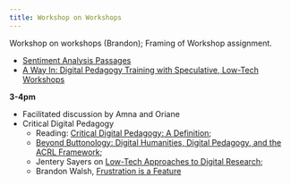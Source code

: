 ```yaml
---
title: Workshop on Workshops
---
```


Workshop on workshops (Brandon); Framing of Workshop assignment.

* [Sentiment Analysis Passages](/assets/workshop-on-workshops/sentiment-analysis-passages.docx)
* [A Way In: Digital Pedagogy Training with Speculative, Low-Tech Workshops](https://cuny.manifoldapp.org/read/a-way-in-digital-pedagogy-training-with-speculative-low-tech-workshops/section/d26fab6f-c473-489a-9516-a6e6f0c747a7)

**3-4pm**

* Facilitated discussion by Amna and Oriane
* Critical Digital Pedagogy
    * Reading: [Critical Digital Pedagogy: A Definition](https://hybridpedagogy.org/critical-digital-pedagogy-definition/);
    * [Beyond Buttonology: Digital Humanities, Digital Pedagogy, and the ACRL Framework](https://crln.acrl.org/index.php/crlnews/article/view/16833/18427);
    * Jentery Sayers on [Low-Tech Approaches to Digital Research](https://jentery.github.io/lowtech/?fbclid=IwAR0Lo7TTSCGWdTOsIBjqdL460oGymmeOtTvzAlvMMs1hFnBAkgwlTIUoRgM#/title);
    * Brandon Walsh, [Frustration is a Feature](https://read.dukeupress.edu/pedagogy/article-abstract/19/3/519/140304/Frustration-Is-a-FeatureUgly-Feelings-and-the)
